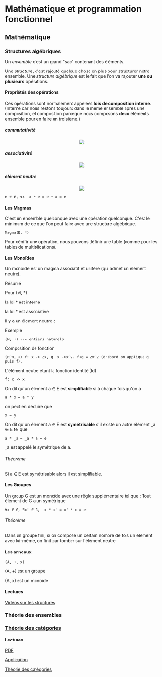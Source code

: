 # Mathématique et programmation fonctionnel

## Mathématique

### Structures algébriques

Un *ensemble* c'est un grand "sac" contenant des éléments.

Une *structure*, c'est rajouté quelque chose en plus pour structurer notre ensemble. Une *structure algébrique* est le fait que l'on va rajouter **une ou plusieurs** opérations.

#### Propriétés des opérations

Ces opérations sont normalement appelées **lois de composition interne**.
(Interne car nous restons toujours dans le même ensemble après une composition, et composition parceque nous composons **deux** éléments ensemble pour en faire un troisième.)

##### commutativité

<p align="center">
  <img src="http://chart.apis.google.com/chart?cht=tx&chl=\forall{x,y}\in\mathbb{E},\;x\;\ast\;y=y\;\ast\;x"/>
</p>
	
##### associativité

<p align="center">
  <img src="http://chart.apis.google.com/chart?cht=tx&chl=\forall{x,y,z}\in\mathbb{E},\;(x\;\ast\;y)\;\ast\;z=x\;\ast\;(y\;\ast\;z)"/>
</p>
	
##### élément neutre

<p align="center">
  <img src="http://chart.apis.google.com/chart?cht=tx&chl=e\in\mathbb{E},\forall{x}\in\mathbb{E},\;x\;\ast\;e=e\;\ast\;x"/>
</p>
	
	e ∈ E, ∀x  x * e = e * x = e

#### Les Magmas

C'est un ensemble quelconque avec une opération quelconque. C'est le minimum de ce que l'on peut faire avec une structure algébrique.

	Magma(E, *)
	
Pour dénifir une opération, nous pouvons définir une table (comme pour les tables de multiplications).

#### Les Monoïdes

Un monoïde est un magma associatif et unifère (qui admet un élément neutre).

Résumé

Pour (M, *)

la loi * est interne

la loi * est associative 

Il y a un élement neutre e

Exemple 

	(N, +) --> entiers naturels
	
Composition de fonction
	
	(R^R, ∘) f: x -> 2x, g: x ->x^2. f∘g = 2x^2 (d'abord on applique g puis f).
	
L'élément neutre étant la fonction identité (Id)

	f: x -> x

On dit qu'un élément a ∈ E est **simplifiable** si à chaque fois qu'on a 

	a * x = a * y

on peut en déduire que 

	x = y
	
On dit qu'un élément a ∈ E est **symétrisable** s'il existe un autre élément _a ∈ E tel que  

	a * _a = _a * a = e

_a est appelé le symétrique de a.

###### Théorème

Si a ∈ E est symétrisable alors il est simplifiable.

#### Les Groupes

Un group G est un monoïde avec une rêgle supplémentaire tel que : Tout élément de G a un symétrique

	∀x ∈ G, ∃x' ∈ G,  x * x' = x' * x = e
	
###### Théorème

Dans un groupe fini, si on compose un certain nombre de fois un élément avec lui-même, on finit par tomber sur l'élément neutre

#### Les anneaux

	(A, +, x)
	
(A, +) est un groupe

(A, x) est un monoïde

#### Lectures

[Vidéos sur les structures](https://www.youtube.com/watch?v=RaqlxOihGxw&list=PLNefH6S6myiMFlgsEIGHb8KZaLKE2eAZQ&index=1)

### Théorie des ensembles

### [Théorie des catégories](https://fr.wikipedia.org/wiki/Th%C3%A9orie_des_cat%C3%A9gories)



#### Lectures

[PDF](http://sma.epfl.ch/~dzaganid/TP_Categories.pdf)

[Application](https://fr.wikipedia.org/wiki/Application_(math%C3%A9matiques))

[Théorie des catégories](https://fr.wikipedia.org/wiki/Th%C3%A9orie_des_cat%C3%A9gories)

